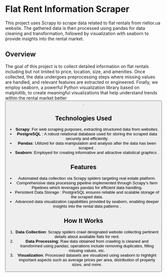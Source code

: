 # Flat Rent Information Scraper

This project uses Scrapy to scrape data related to flat rentals from rieltor.ua website. The gathered data is then processed using pandas for data cleaning and transformation, followed by visualization with seaborn to provide insights into the rental market.

## Overview

The goal of this project is to collect detailed information on flat rentals including but not limited to price, location, size, and amenities. Once collected, the data undergoes preprocessing steps where missing values are handled, and relevant features are extracted or engineered. Finally, we employ seaborn, a powerful Python visualization library based on matplotlib, to create meaningful visualizations that help understand trends within the rental market better <button class="citation-flag" data-index="2">.

## Technologies Used

- **Scrapy**: For web scraping purposes, extracting structured data from websites.
- **PostgreSQL** : A robust relational database used for storing the scraped data securely and efficiently.
- **Pandas**: Utilized for data manipulation and analysis after the data has been scraped .
- **Seaborn**: Employed for creating informative and attractive statistical graphics .

## Features

- Automated data collection via Scrapy spiders targeting real estate platform.
- Comprehensive data processing pipeline implemented through Scrapy’s Item Pipelines which leverages pandas for efficient data handling.
- Persistent Data Storage : PostgreSQL ensures reliable and scalable storage of the scraped data.
- Advanced data visualization capabilities provided by seaborn, enabling deeper insights into the rental data patterns .

## How It Works

1. **Data Collection**: Scrapy spiders crawl designated website collecting pertinent details about available flats for rent.
2. **Data Processing**: Raw data obtained from crawling is cleaned and transformed using pandas; operations include removing duplicates, filling missing values, etc.
3. **Visualization**: Processed datasets are visualized using seaborn to highlight important aspects such as average prices per area, distribution of property sizes, and more.

